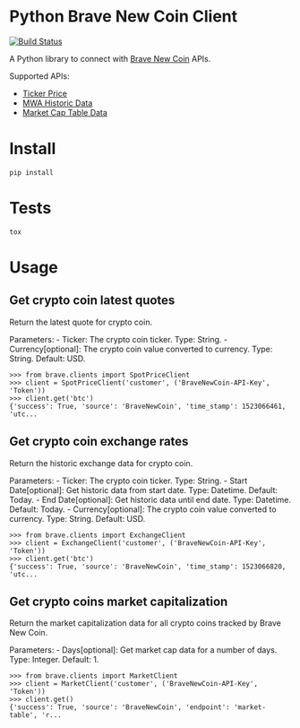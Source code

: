# Python Brave New Coin Client
[![Build Status](https://travis-ci.org/pgrangeiro/python-bravenewcoin-client.svg?branch=master)](https://travis-ci.org/pgrangeiro/python-bravenewcoin-client)

A Python library to connect with [Brave New Coin](https://bravenewcoin.com) APIs.

Supported APIs:
- [Ticker Price](https://market.mashape.com/bravenewcoin/digital-currency-tickers#ticker)
- [MWA Historic Data](https://market.mashape.com/BraveNewCoin/digital-currency-ex-rates#mwa-historic-exchange-rates)
- [Market Cap Table Data](https://bravenewcoin.com/market-cap/)


# Install
```
pip install
```


# Tests
```
tox
```


# Usage

## Get crypto coin latest quotes

Return the latest quote for crypto coin.

Parameters:
    - Ticker: The crypto coin ticker. Type: String.
    - Currency[optional]: The crypto coin value converted to currency. Type: String. Default: USD.

```
>>> from brave.clients import SpotPriceClient
>>> client = SpotPriceClient('customer', ('BraveNewCoin-API-Key', 'Token'))
>>> client.get('btc')
{'success': True, 'source': 'BraveNewCoin', 'time_stamp': 1523066461, 'utc...
```

## Get crypto coin exchange rates

Return the historic exchange data for crypto coin.

Parameters:
    - Ticker: The crypto coin ticker. Type: String.
    - Start Date[optional]: Get historic data from start date. Type: Datetime. Default: Today.
    - End Date[optional]: Get historic data until end date. Type: Datetime. Default: Today.
    - Currency[optional]: The crypto coin value converted to currency. Type: String. Default: USD.

```
>>> from brave.clients import ExchangeClient
>>> client = ExchangeClient('customer', ('BraveNewCoin-API-Key', 'Token'))
>>> client.get('btc')
{'success': True, 'source': 'BraveNewCoin', 'time_stamp': 1523066820, 'utc...
```

## Get crypto coins market capitalization

Return the market capitalization data for all crypto coins tracked by Brave New Coin.

Parameters:
    - Days[optional]: Get market cap data for a number of days. Type: Integer. Default: 1.

```
>>> from brave.clients import MarketClient
>>> client = MarketClient('customer', ('BraveNewCoin-API-Key', 'Token'))
>>> client.get()
{'success': True, 'source': 'BraveNewCoin', 'endpoint': 'market-table', 'r...
```
